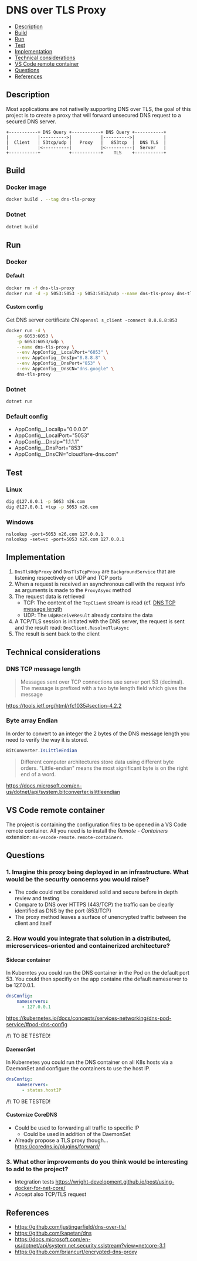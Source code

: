 # DNS over TLS Proxy

- [Description](#description)
- [Build](#build)
- [Run](#run)
- [Test](#test)
- [Implementation](#implementation)
- [Technical considerations](#technical-considerations)
- [VS Code remote container](#vs-code-remote-container)
- [Questions](#questions)
- [References](#references)

## Description

Most applications are not nativelly supporting DNS over TLS, the goal of this project is to create a proxy that will forward unsecured DNS request to a secured DNS server. 

```
+-----------+ DNS Query +-----------+ DNS Query +-----------+
|           |---------->|           |---------->|           |
|  Client   | 53tcp/udp |   Proxy   |   853tcp  |  DNS TLS  |
|           |<----------|           |<----------|  Server   |           
+-----------+           +-----------+    TLS    +-----------+
```

## Build

### Docker image

```bash
docker build . --tag dns-tls-proxy
```

### Dotnet

```bash
dotnet build
```

## Run

### Docker

#### Default

```bash
docker rm -f dns-tls-proxy
docker run -d -p 5053:5053 -p 5053:5053/udp --name dns-tls-proxy dns-tls-proxy
```
#### Custom config

Get DNS server certificate CN `openssl s_client -connect 8.8.8.8:853`

```bash
docker run -d \
    -p 6053:6053 \
    -p 6053:6053/udp \
    --name dns-tls-proxy \
    --env AppConfig__LocalPort="6053" \
    --env AppConfig__DnsIp="8.8.8.8" \
    --env AppConfig__DnsPort="853" \
    --env AppConfig__DnsCN="dns.google" \
    dns-tls-proxy
```
### Dotnet

```bash
dotnet run
```
### Default config

- AppConfig__LocalIp="0.0.0.0"
- AppConfig__LocalPort="5053"
- AppConfig__DnsIp="1.1.1.1"
- AppConfig__DnsPort="853"
- AppConfig__DnsCN="cloudflare-dns.com"

## Test

### Linux

```bash
dig @127.0.0.1 -p 5053 n26.com
dig @127.0.0.1 +tcp -p 5053 n26.com
```

### Windows

```
nslookup -port=5053 n26.com 127.0.0.1
nslookup -set=vc -port=5053 n26.com 127.0.0.1 
```
## Implementation

1. `DnsTlsUdpProxy` and `DnsTlsTcpProxy` are `BackgroundService` that are listening respectively on UDP and TCP ports
2. When a request is received an asynchronous call with the request info as arguments is made to the `ProxyAsync` method
3. The request data is retrieved
    - TCP: The content of the `TcpClient` stream is read (cf. [DNS TCP message length](###dns-tcp-message-length)
    - UDP: The `UdpReceiveResult` already contains the data
4. A TCP/TLS session is initiated with the DNS server, the request is sent and the result read: `DnsClient.ResolveTlsAsync`
5. The result is sent back to the client

## Technical considerations

### DNS TCP message length

> Messages sent over TCP connections use server port 53 (decimal). The message is prefixed with a two byte length field which gives the message

<https://tools.ietf.org/html/rfc1035#section-4.2.2>

### Byte array Endian

In order to convert to an integer the 2 bytes of the DNS message length you need to verify the way it is stored.

```C#
BitConverter.IsLittleEndian
```

> Different computer architectures store data using different byte orders.
> "Little-endian" means the most significant byte is on the right end of a word.
  
<https://docs.microsoft.com/en-us/dotnet/api/system.bitconverter.islittleendian>

## VS Code remote container

The project is containing the configuration files to be opened in a VS Code remote container. All you need is to install the *Remote - Containers* extension: `ms-vscode-remote.remote-containers`.

## Questions

### 1. Imagine this proxy being deployed in an infrastructure. What would be the security concerns you would raise?

- The code could not be considered solid and secure before in depth review and testing
- Compare to DNS over HTTPS (443/TCP) the traffic can be clearly identified as DNS by the port (853/TCP)
- The proxy method leaves a surface of unencrypted traffic between the client and itself

### 2. How would you integrate that solution in a distributed, microservices-oriented and containerized architecture?

#### Sidecar container

In Kuberntes you could run the DNS container in the Pod on the default port 53. You could then specifiy on the app containe rthe default nameserver to be 127.0.0.1.

```yaml
dnsConfig:
    nameservers:
      - 127.0.0.1
```

<https://kubernetes.io/docs/concepts/services-networking/dns-pod-service/#pod-dns-config>

/!\ TO BE TESTED!

#### DaemonSet

In Kubernetes you could run the DNS container on all K8s hosts via a DaemonSet and configure the containers to use the host IP.

```yaml
dnsConfig:
    nameservers:
      - status.hostIP
```

/!\ TO BE TESTED!

#### Customize CoreDNS

- Could be used to forwarding all traffic to specific IP
  - Could be used in addition of the DaemonSet
- Already propose a TLS proxy though... <https://coredns.io/plugins/forward/>

### 3. What other improvements do you think would be interesting to add to the project?

- Integration tests <https://wright-development.github.io/post/using-docker-for-net-core/>
- Accept also TCP/TLS request

## References

- <https://github.com/justingarfield/dns-over-tls/>
- <https://github.com/kapetan/dns>
- <https://docs.microsoft.com/en-us/dotnet/api/system.net.security.sslstream?view=netcore-3.1>
- <https://github.com/briancurt/encrypted-dns-proxy>
